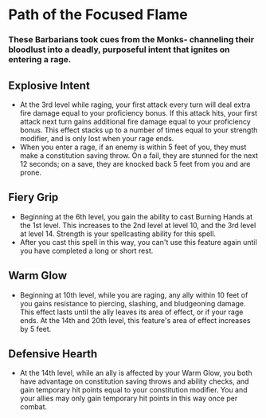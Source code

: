 # Path of the Focused Flame 
### These Barbarians took cues from the Monks- channeling their bloodlust into a deadly, purposeful intent that ignites on entering a rage.


## Explosive Intent
- At the 3rd level while raging, your first attack every turn will deal extra
  fire damage equal to your proficiency bonus. If this attack hits, your
  first attack next turn gains additional fire damage equal to your proficiency
  bonus. This effect stacks up to a number of times equal to your strength
  modifier, and is only lost when your rage ends.
- When you enter a rage, if an enemy is within 5 feet of you, they must make a
  constitution saving throw. On a fail, they are stunned for the next 12
  seconds; on a save, they are knocked back 5 feet from you and are prone.


## Fiery Grip
- Beginning at the 6th level, you gain the ability to cast Burning Hands at the
  1st level. This increases to the 2nd level at level 10, and the 3rd level at
  level 14. Strength is your spellcasting ability for this spell. 
- After you cast this spell in this way, you can't use this feature again until
  you have completed a long or short rest.


## Warm Glow
- Beginning at 10th level, while you are raging, any ally within 10 feet of you
  gains resistance to piercing, slashing, and bludgeoning damage. This effect
  lasts until the ally leaves its area of effect, or if your rage ends. At the
  14th and 20th level, this feature's area of effect increases by 5 feet.


## Defensive Hearth
- At the 14th level, while an ally is affected by your Warm Glow, you both have
  advantage on constitution saving throws and ability checks, and gain temporary
  hit points equal to your constitution modifier. You and your allies may only
  gain temporary hit points in this way once per combat.
